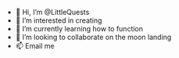 - 👋 Hi, I’m @LittleQuests
- 👀 I’m interested in creating 
- 🌱 I’m currently learning how to function 
- 💞️ I’m looking to collaborate on the moon landing 
- 📫 Email me 

<!---
LittleQuests/LittleQuests is a ✨ special ✨ repository because its `README.md` (this file) appears on your GitHub profile.
You can click the Preview link to take a look at your changes.
--->
